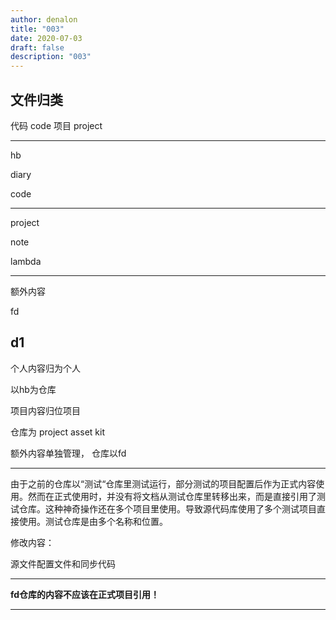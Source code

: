 ```yaml
---
author: denalon
title: "003"
date: 2020-07-03
draft: false
description: "003"
---
```


## 文件归类


代码 code
项目  project 




----

hb

  diary

  code
  
  

----

project

  note
  
  lambda
  


----

额外内容 

fd

  d1
----

个人内容归为个人

以hb为仓库


项目内容归位项目

仓库为 project asset kit 


额外内容单独管理，
仓库以fd

----

由于之前的仓库以“测试“仓库里测试运行，部分测试的项目配置后作为正式内容使用。然而在正式使用时，并没有将文档从测试仓库里转移出来，而是直接引用了测试仓库。这种神奇操作还在多个项目里使用。导致源代码库使用了多个测试项目直接使用。测试仓库是由多个名称和位置。


修改内容：

源文件配置文件和同步代码

----
**fd仓库的内容不应该在正式项目引用！**


----
